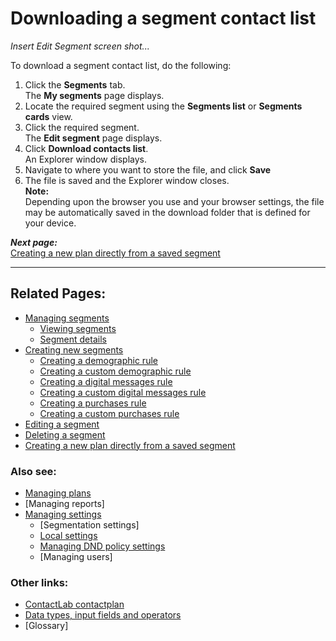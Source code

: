 # Downloading a segment contact list

*Insert Edit Segment screen shot...*  

To download a segment contact list, do the following:

1. Click the **Segments** tab.  
  The **My segments** page displays.  
2. Locate the required segment using the **Segments list** or **Segments cards** view.  
3. Click the required segment.  
  The **Edit segment** page displays.  
1. Click **Download contacts list**.  
  An Explorer window displays.  
2. Navigate to where you want to store the file, and click **Save**  
3. The file is saved and the Explorer window closes.  
  **Note:**  
  Depending upon the browser you use and your browser settings, the file may be automatically saved in the download folder that is defined for your device.  

***Next page:***  
[Creating a new plan directly from a saved segment](CreatingPlanFromSegment.md)  

----------

## Related Pages:  

- [Managing segments](ManagingSegments.md)  
  - [Viewing segments](ViewingSegments.md)  
  - [Segment details](SegmentDetails.md)  
- [Creating new segments](CreatingNewSegments.md)  
  - [Creating a demographic rule](CreatingDemographicRule.md)  
  - [Creating a custom demographic rule](CreatingCustomDemographicRule.md)  
  - [Creating a digital messages rule](CreatingDigitalMessagesRule.md)  
  - [Creating a custom digital messages rule](CreatingCustomDigitalMessagesRule.md)  
  - [Creating a purchases rule](CreatingPurchasesRule.md)  
  - [Creating a custom purchases rule](CreatingCustomPurchasesRule.md)  
- [Editing a segment](EditingSegment.md)  
- [Deleting a segment](DeletingSegment.md)  
- [Creating a new plan directly from a saved segment](CreatingPlanFromSegment.md)  

### Also see:  

- [Managing plans](ManagingPlans.md)  
- [Managing reports]  
- [Managing settings](ManagingSettings.md)  
  - [Segmentation settings]  
  - [Local settings](LocalSettings.md)  
  - [Managing DND policy settings](ManagingDND.md)  
  - [Managing users]  

### Other links:  

- [ContactLab contactplan](Home.md)  
- [Data types, input fields and operators](InputBoxOperators.md)  
- [Glossary]  
